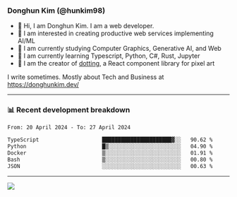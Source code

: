 ### Donghun Kim (@hunkim98)

- 👋 Hi, I am Donghun Kim. I am a web developer. 
- 🤔 I am interested in creating productive web services implementing AI/ML
- 🔭 I am currently studying Computer Graphics, Generative AI, and Web 
- 🌱 I am currently learning Typescript, Python, C#, Rust, Jupyter
- 🎨 I am the creator of [dotting](https://github.com/hunkim98/dotting), a React component library for pixel art

I write sometimes. Mostly about Tech and Business at https://donghunkim.dev/

---
### 📊 Recent development breakdown
<!--START_SECTION:waka-->

```txt
From: 20 April 2024 - To: 27 April 2024

TypeScript                    ██████████████████████▓░░   90.62 %
Python                        █▒░░░░░░░░░░░░░░░░░░░░░░░   04.90 %
Docker                        ▒░░░░░░░░░░░░░░░░░░░░░░░░   01.91 %
Bash                          ▒░░░░░░░░░░░░░░░░░░░░░░░░   00.80 %
JSON                          ░░░░░░░░░░░░░░░░░░░░░░░░░   00.63 %
```

<!--END_SECTION:waka-->
---

<!-- <div align='center'> -->
  <img align="center" src="https://github-readme-stats.vercel.app/api?username=hunkim98&theme=dark&show_icons=true"/>
<!-- </div> -->
<!--
**hunkim98/hunkim98** is a ✨ _special_ ✨ repository because its `README.md` (this file) appears on your GitHub profile.

Here are some ideas to get you started:

- 🔭 I’m currently working on ...
- 🌱 I’m currently learning ...
- 👯 I’m looking to collaborate on ...
- 🤔 I’m looking for help with ...
- 💬 Ask me about ...
- 📫 How to reach me: ...
- 😄 Pronouns: ...
- ⚡ Fun fact: ...
-->
